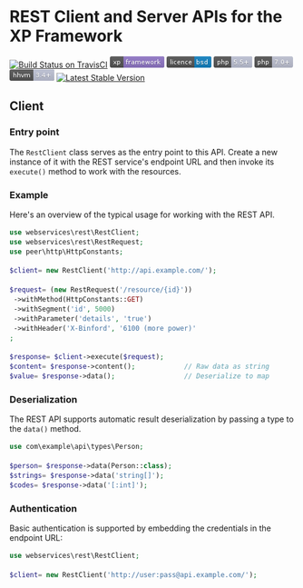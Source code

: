 REST Client and Server APIs for the XP Framework
========================================================================

[![Build Status on TravisCI](https://secure.travis-ci.org/xp-framework/rest.svg)](http://travis-ci.org/xp-framework/rest)
[![XP Framework Module](https://raw.githubusercontent.com/xp-framework/web/master/static/xp-framework-badge.png)](https://github.com/xp-framework/core)
[![BSD Licence](https://raw.githubusercontent.com/xp-framework/web/master/static/licence-bsd.png)](https://github.com/xp-framework/core/blob/master/LICENCE.md)
[![Required PHP 5.5+](https://raw.githubusercontent.com/xp-framework/web/master/static/php-5_5plus.png)](http://php.net/)
[![Supports PHP 7.0+](https://raw.githubusercontent.com/xp-framework/web/master/static/php-7_0plus.png)](http://php.net/)
[![Required HHVM 3.4+](https://raw.githubusercontent.com/xp-framework/web/master/static/hhvm-3_4plus.png)](http://hhvm.com/)
[![Latest Stable Version](https://poser.pugx.org/xp-framework/rest/version.png)](https://packagist.org/packages/xp-framework/rest)

Client
------

### Entry point

The `RestClient` class serves as the entry point to this API. Create a new instance of it with the REST service's endpoint URL and then invoke its `execute()` method to work with the resources.

### Example

Here's an overview of the typical usage for working with the REST API.

```php
use webservices\rest\RestClient;
use webservices\rest\RestRequest;
use peer\http\HttpConstants;

$client= new RestClient('http://api.example.com/');

$request= (new RestRequest('/resource/{id}'))
 ->withMethod(HttpConstants::GET)
 ->withSegment('id', 5000)
 ->withParameter('details', 'true')
 ->withHeader('X-Binford', '6100 (more power)'
;

$response= $client->execute($request);
$content= $response->content();            // Raw data as string
$value= $response->data();                 // Deserialize to map
```

### Deserialization

The REST API supports automatic result deserialization by passing a type to the `data()` method.

```php
use com\example\api\types\Person;

$person= $response->data(Person::class);
$strings= $response->data('string[]');
$codes= $response->data('[:int]');
```

### Authentication

Basic authentication is supported by embedding the credentials in the endpoint URL:

```php
use webservices\rest\RestClient;

$client= new RestClient('http://user:pass@api.example.com/');
```